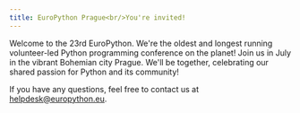 ```yaml
---
title: EuroPython Prague<br/>You're invited!
---
```


Welcome to the 23rd EuroPython. We're the oldest and longest running
volunteer-led Python programming conference on the planet! Join us in July in
the vibrant Bohemian city Prague. We'll be together, celebrating our shared passion for Python and its community!

If you have any questions, feel free to contact us at [helpdesk@europython.eu](mailto:helpdesk@europython.eu).
